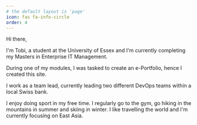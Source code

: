 ```yaml
---
# the default layout is 'page'
icon: fas fa-info-circle
order: 4
---
```


Hi there,

I'm Tobi, a student at the University of Essex and I'm currently completing my Masters in Enterprise IT Management. 

During one of my modules, I was tasked to create an e-Portfolio, hence I created this site.

I work as a team lead, currently leading two different DevOps teams within a local Swiss bank.

I enjoy doing sport in my free time. I regularly go to the gym, go hiking in the mountains in summer and skiing in winter. I like travelling the world and I'm currently focusing on East Asia.
